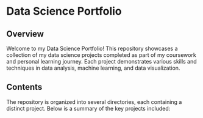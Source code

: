 # Data Science Portfolio

## Overview
Welcome to my Data Science Portfolio! This repository showcases a collection of my data science projects completed as part of my coursework and personal learning journey. Each project demonstrates various skills and techniques in data analysis, machine learning, and data visualization.

## Contents
The repository is organized into several directories, each containing a distinct project. Below is a summary of the key projects included:
